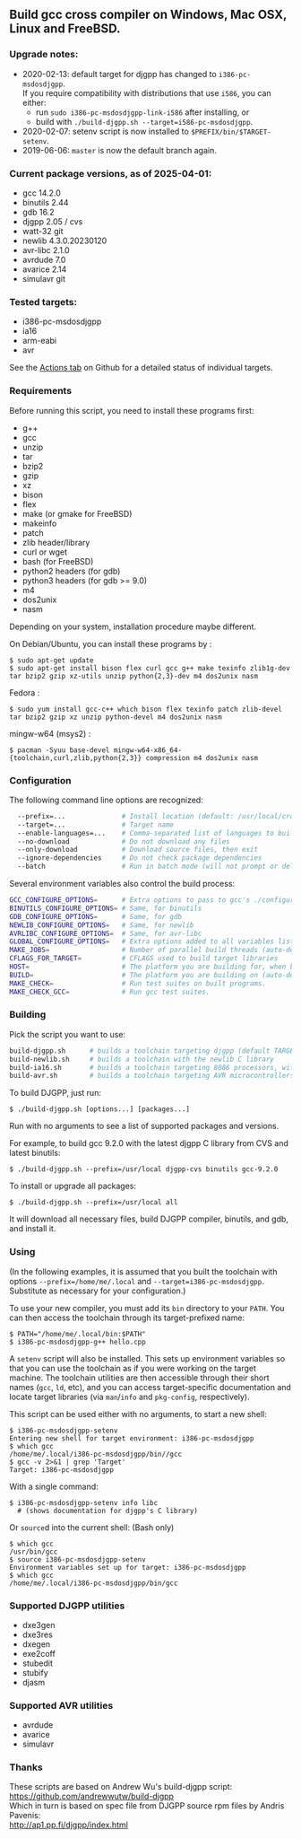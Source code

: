 ## Build gcc cross compiler on Windows, Mac OSX, Linux and FreeBSD.

### Upgrade notes:

* 2020-02-13: default target for djgpp has changed to `i386-pc-msdosdjgpp`.  
If you require compatibility with distributions that use `i586`, you can either:
    - run `sudo i386-pc-msdosdjgpp-link-i586` after installing, or
    - build with `./build-djgpp.sh --target=i586-pc-msdosdjgpp`.
* 2020-02-07: setenv script is now installed to `$PREFIX/bin/$TARGET-setenv`.
* 2019-06-06: `master` is now the default branch again.

### Current package versions, as of 2025-04-01:

* gcc 14.2.0
* binutils 2.44
* gdb 16.2
* djgpp 2.05 / cvs
* watt-32 git
* newlib 4.3.0.20230120
* avr-libc 2.1.0
* avrdude 7.0
* avarice 2.14
* simulavr git

### Tested targets:

* i386-pc-msdosdjgpp
* ia16
* arm-eabi
* avr

See the [Actions tab](https://github.com/jwt27/build-gcc/actions?query=workflow%3A"Test+builds"+branch%3Amaster) on Github for a detailed status of individual targets.

### Requirements

Before running this script, you need to install these programs first:

* g++
* gcc
* unzip
* tar
* bzip2
* gzip
* xz
* bison
* flex
* make (or gmake for FreeBSD)
* makeinfo
* patch
* zlib header/library
* curl or wget
* bash (for FreeBSD)
* python2 headers (for gdb)
* python3 headers (for gdb >= 9.0)
* m4
* dos2unix
* nasm

Depending on your system, installation procedure maybe different.

On Debian/Ubuntu, you can install these programs by :

```console
$ sudo apt-get update
$ sudo apt-get install bison flex curl gcc g++ make texinfo zlib1g-dev tar bzip2 gzip xz-utils unzip python{2,3}-dev m4 dos2unix nasm
```

Fedora :

```console
$ sudo yum install gcc-c++ which bison flex texinfo patch zlib-devel tar bzip2 gzip xz unzip python-devel m4 dos2unix nasm
```

mingw-w64 (msys2) :

```console
$ pacman -Syuu base-devel mingw-w64-x86_64-{toolchain,curl,zlib,python{2,3}} compression m4 dos2unix nasm
```

### Configuration

The following command line options are recognized:
```sh
  --prefix=...              # Install location (default: /usr/local/cross)
  --target=...              # Target name
  --enable-languages=...    # Comma-separated list of languages to build compilers for (default: c,c++)
  --no-download             # Do not download any files
  --only-download           # Download source files, then exit
  --ignore-dependencies     # Do not check package dependencies
  --batch                   # Run in batch mode (will not prompt or delay to confirm settings)
```

Several environment variables also control the build process:
```sh
GCC_CONFIGURE_OPTIONS=      # Extra options to pass to gcc's ./configure
BINUTILS_CONFIGURE_OPTIONS= # Same, for binutils
GDB_CONFIGURE_OPTIONS=      # Same, for gdb
NEWLIB_CONFIGURE_OPTIONS=   # Same, for newlib
AVRLIBC_CONFIGURE_OPTIONS=  # Same, for avr-libc
GLOBAL_CONFIGURE_OPTIONS=   # Extra options added to all variables listed above
MAKE_JOBS=                  # Number of parallel build threads (auto-detected)
CFLAGS_FOR_TARGET=          # CFLAGS used to build target libraries
HOST=                       # The platform you are building for, when building a cross-cross compiler
BUILD=                      # The platform you are building on (auto-detected)
MAKE_CHECK=                 # Run test suites on built programs.
MAKE_CHECK_GCC=             # Run gcc test suites.
```

### Building

Pick the script you want to use:
```sh
build-djgpp.sh      # builds a toolchain targeting djgpp (default TARGET: i386-pc-msdosdjgpp)
build-newlib.sh     # builds a toolchain with the newlib C library
build-ia16.sh       # builds a toolchain targeting 8086 processors, with the newlib C library (fixed TARGET: ia16-elf)
build-avr.sh        # builds a toolchain targeting AVR microcontrollers (fixed TARGET: avr)
```

To build DJGPP, just run:
```console
$ ./build-djgpp.sh [options...] [packages...]
```
Run with no arguments to see a list of supported packages and versions.

For example, to build gcc 9.2.0 with the latest djgpp C library from CVS and latest binutils:
```console
$ ./build-djgpp.sh --prefix=/usr/local djgpp-cvs binutils gcc-9.2.0
```

To install or upgrade all packages:
```console
$ ./build-djgpp.sh --prefix=/usr/local all
```

It will download all necessary files, build DJGPP compiler, binutils, and gdb, and install it.

### Using

(In the following examples, it is assumed that you built the toolchain with
options `--prefix=/home/me/.local` and `--target=i386-pc-msdosdjgpp`.
Substitute as necessary for your configuration.)

To use your new compiler, you must add its `bin` directory to your `PATH`.
You can then access the toolchain through its target-prefixed name:

```console
$ PATH="/home/me/.local/bin:$PATH"
$ i386-pc-msdosdjgpp-g++ hello.cpp
```

A `setenv` script will also be installed.  This sets up environment variables
so that you can use the toolchain as if you were working on the target machine.
The toolchain utilities are then accessible through their short names (`gcc`,
`ld`, etc), and you can access target-specific documentation and locate target
libraries (via `man`/`info` and `pkg-config`, respectively).

This script can be used either with no arguments, to start a new shell:

```console
$ i386-pc-msdosdjgpp-setenv
Entering new shell for target environment: i386-pc-msdosdjgpp
$ which gcc
/home/me/.local/i386-pc-msdosdjgpp/bin//gcc
$ gcc -v 2>&1 | grep 'Target'
Target: i386-pc-msdosdjgpp
```

With a single command:

```console
$ i386-pc-msdosdjgpp-setenv info libc
  # (shows documentation for djgpp's C library)
```

Or `source`d into the current shell: (Bash only)

```console
$ which gcc
/usr/bin/gcc
$ source i386-pc-msdosdjgpp-setenv
Environment variables set up for target: i386-pc-msdosdjgpp
$ which gcc
/home/me/.local/i386-pc-msdosdjgpp/bin/gcc
```

### Supported DJGPP utilities

* dxe3gen
* dxe3res
* dxegen
* exe2coff
* stubedit
* stubify
* djasm

### Supported AVR utilities

* avrdude
* avarice
* simulavr

### Thanks

These scripts are based on Andrew Wu's build-djgpp script:  
<https://github.com/andrewwutw/build-djgpp>  
Which in turn is based on spec file from DJGPP source rpm files by Andris Pavenis:  
<http://ap1.pp.fi/djgpp/index.html>

